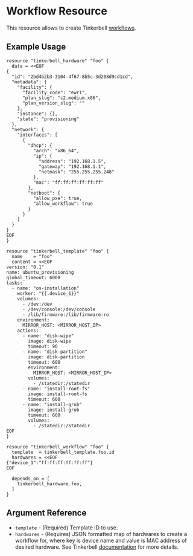 # Workflow Resource

This resource allows to create Tinkerbell [workflows](https://docs.tinkerbell.org/about/workflows/).

## Example Usage

```hcl
resource "tinkerbell_hardware" "foo" {
  data = <<EOF
{
  "id": "2bd4b2b3-3104-4f67-8b5c-3d208d9cd1cd",
  "metadata": {
    "facility": {
      "facility_code": "ewr1",
      "plan_slug": "c2.medium.x86",
      "plan_version_slug": ""
    },
    "instance": {},
    "state": "provisioning"
  },
  "network": {
    "interfaces": [
      {
        "dhcp": {
          "arch": "x86_64",
          "ip": {
            "address": "192.168.1.5",
            "gateway": "192.168.1.1",
            "netmask": "255.255.255.248"
          },
          "mac": "ff:ff:ff:ff:ff:ff"
        },
        "netboot": {
          "allow_pxe": true,
          "allow_workflow": true
        }
      }
    ]
  }
}
EOF
}

resource "tinkerbell_template" "foo" {
  name    = "foo"
  content = <<EOF
version: "0.1"
name: ubuntu_provisioning
global_timeout: 6000
tasks:
  - name: "os-installation"
    worker: "{{.device_1}}"
    volumes:
      - /dev:/dev
      - /dev/console:/dev/console
      - /lib/firmware:/lib/firmware:ro
    environment:
      MIRROR_HOST: <MIRROR_HOST_IP>
    actions:
      - name: "disk-wipe"
        image: disk-wipe
        timeout: 90
      - name: "disk-partition"
        image: disk-partition
        timeout: 600
        environment:
          MIRROR_HOST: <MIRROR_HOST_IP>
        volumes:
          - /statedir:/statedir
      - name: "install-root-fs"
        image: install-root-fs
        timeout: 600
      - name: "install-grub"
        image: install-grub
        timeout: 600
        volumes:
          - /statedir:/statedir
EOF
}

resource "tinkerbell_workflow" "foo" {
  template  = tinkerbell_template.foo.id
  hardwares = <<EOF
{"device_1":"ff:ff:ff:ff:ff:ff"}
EOF

  depends_on = [
    tinkerbell_hardware.foo,
  ]
}
```

## Argument Reference

* `template` - (Required) Template ID to use.
* `hardwares` - (Requires) JSON formatted map of hardwares to create a workflow for, where key is device name and value is MAC address of desired hardware. See Tinkerbell [documentation](https://docs.tinkerbell.org/about/workflows/) for more details.
